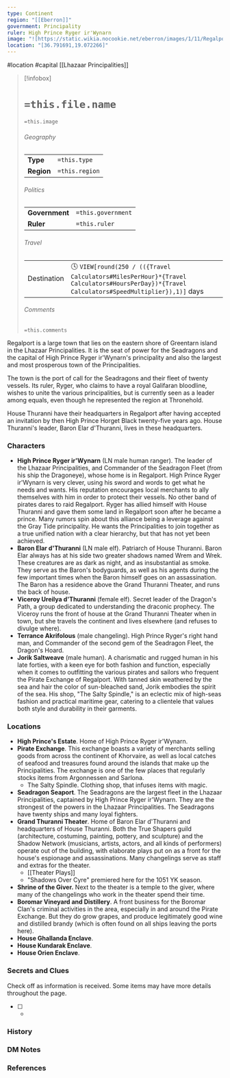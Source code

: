 ```yaml
---
type: Continent
region: "[[Eberron]]"
government: Principality
ruler: High Prince Ryger ir'Wynarn
image: "![https://static.wikia.nocookie.net/eberron/images/1/11/Regalport.jpg|250](https://static.wikia.nocookie.net/eberron/images/1/11/Regalport.jpg)"
location: "[36.791691,19.072266]"
---
```

 #location #capital [[Lhazaar Principalities]]

> [!infobox]
> # `=this.file.name`
> `=this.image`
> ###### Geography
> |  |  |
> | ---- | ---- |
> | **Type** | `=this.type` |
> | **Region** | `=this.region` |
> ###### Politics
> |  |  |
> | ---- | ---- |
> | **Government** | `=this.government` |
> | **Ruler** | `=this.ruler` |
> ###### Travel
> |  |  |
> | ---- | ---- |
> | Destination | 🕓 `VIEW[round(250 / (({Travel Calculators#MilesPerHour}*{Travel Calculators#HoursPerDay})*{Travel Calculators#SpeedMultiplier}),1)]` days |
> ###### Comments
> `=this.comments`

Regalport is a large town that lies on the eastern shore of Greentarn island in the Lhazaar Principalities. It is the seat of power for the Seadragons and the capital of High Prince Ryger ir'Wynarn's principality and also the largest and most prosperous town of the Principalities.

The town is the port of call for the Seadragons and their fleet of twenty vessels. Its ruler, Ryger, who claims to have a royal Galifaran bloodline, wishes to unite the various principalities, but is currently seen as a leader among equals, even though he represented the region at Thronehold.

House Thuranni have their headquarters in Regalport after having accepted an invitation by then High Prince Horget Black twenty-five years ago. House Thuranni's leader, Baron Elar d'Thuranni, lives in these headquarters.

### Characters

* **High Prince Ryger ir'Wynarn** (LN male human ranger). The leader of the Lhazaar Principalities, and Commander of the Seadragon Fleet (from his ship the Dragoneye), whose home is in Regalport. High Prince Ryger ir'Wynarn is very clever, using his sword and words to get what he needs and wants. His reputation encourages local merchants to ally themselves with him in order to protect their vessels. No other band of pirates dares to raid Regalport. Ryger has allied himself with House Thuranni and gave them some land in Regalport soon after he became a prince. Many rumors spin about this alliance being a leverage against the Gray Tide principality. He wants the Principalities to join together as a true unified nation with a clear hierarchy, but that has not yet been achieved.
* **Baron Elar d'Thuranni** (LN male elf). Patriarch of House Thuranni. Baron Elar always has at his side two greater shadows named Wrem and Wrek. These creatures are as dark as night, and as insubstantial as smoke. They serve as the Baron's bodyguards, as well as his agents during the few important times when the Baron himself goes on an assassination. The Baron has a residence above the Grand Thuranni Theater, and runs the back of house.
* **Viceroy Ureilya d'Thuranni** (female elf). Secret leader of the Dragon's Path, a group dedicated to understanding the draconic prophecy. The Viceroy runs the front of house at the Grand Thuranni Theater when in town, but she travels the continent and lives elsewhere (and refuses to divulge where).
* **Terrance Akrifolous** (male changeling). High Prince Ryger's right hand man, and Commander of the second gem of the Seadragon Fleet, the Dragon's Hoard.
* **Jorik Saltweave** (male human). A charismatic and rugged human in his late forties, with a keen eye for both fashion and function, especially when it comes to outfitting the various pirates and sailors who frequent the Pirate Exchange of Regalport. With tanned skin weathered by the sea and hair the color of sun-bleached sand, Jorik embodies the spirit of the sea. His shop, "The Salty Spindle," is an eclectic mix of high-seas fashion and practical maritime gear, catering to a clientele that values both style and durability in their garments.

### Locations

* **High Prince's Estate**. Home of High Prince Ryger ir'Wynarn.
* **Pirate Exchange**. This exchange boasts a variety of merchants selling goods from across the continent of Khorvaire, as well as local catches of seafood and treasures found around the islands that make up the Principalities. The exchange is one of the few places that regularly stocks items from Argonnessen and Sarlona.
	* The Salty Spindle. Clothing shop, that infuses items with magic.
* **Seadragon Seaport**. The Seadragons are the largest fleet in the Lhazaar Principalities, captained by High Prince Ryger ir'Wynarn. They are the strongest of the powers in the Lhazaar Principalities. The Seadragons have twenty ships and many loyal fighters.
* **Grand Thuranni Theater**. Home of Baron Elar d'Thuranni and headquarters of House Thuranni. Both the True Shapers guild (architecture, costuming, painting, pottery, and sculpture) and the Shadow Network (musicians, artists, actors, and all kinds of performers) operate out of the building, with elaborate plays put on as a front for the house's espionage and assassinations. Many changelings serve as staff and extras for the theater.
	* [[Theater Plays]]
	* "Shadows Over Cyre" premiered here for the 1051 YK season.
* **Shrine of the Giver.** Next to the theater is a temple to the giver, where many of the changelings who work in the theater spend their time.
* **Boromar Vineyard and Distillery**. A front business for the Boromar Clan's criminal activities in the area, especially in and around the Pirate Exchange. But they do grow grapes, and produce legitimately good wine and distilled brandy (which is often found on all ships leaving the ports here).
* **House Ghallanda Enclave**.
* **House Kundarak Enclave**.
* **House Orien Enclave**.

### Secrets and Clues
Check off as information is received. Some items may have more details throughout the page.

 - [ ] -

### History



### DM Notes



### References
